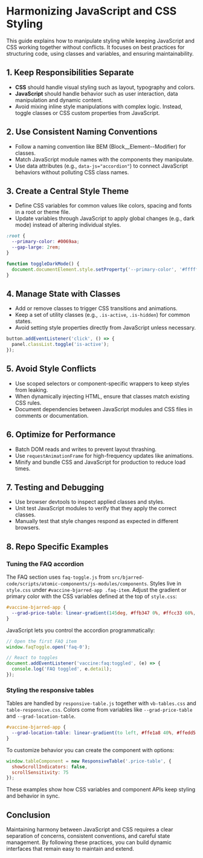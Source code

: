 # Harmonizing JavaScript and CSS Styling

This guide explains how to manipulate styling while keeping JavaScript and CSS working together without conflicts. It focuses on best practices for structuring code, using classes and variables, and ensuring maintainability.

## 1. Keep Responsibilities Separate

- **CSS** should handle visual styling such as layout, typography and colors.
- **JavaScript** should handle behavior such as user interaction, data manipulation and dynamic content.
- Avoid mixing inline style manipulations with complex logic. Instead, toggle classes or CSS custom properties from JavaScript.

## 2. Use Consistent Naming Conventions

- Follow a naming convention like BEM (Block__Element--Modifier) for classes.
- Match JavaScript module names with the components they manipulate.
- Use data attributes (e.g., `data-js="accordion"`) to connect JavaScript behaviors without polluting CSS class names.

## 3. Create a Central Style Theme

- Define CSS variables for common values like colors, spacing and fonts in a root or theme file.
- Update variables through JavaScript to apply global changes (e.g., dark mode) instead of altering individual styles.

```css
:root {
  --primary-color: #0069aa;
  --gap-large: 2rem;
}
```

```javascript
function toggleDarkMode() {
  document.documentElement.style.setProperty('--primary-color', '#ffffff');
}
```

## 4. Manage State with Classes

- Add or remove classes to trigger CSS transitions and animations.
- Keep a set of utility classes (e.g., `.is-active`, `.is-hidden`) for common states.
- Avoid setting style properties directly from JavaScript unless necessary.

```javascript
button.addEventListener('click', () => {
  panel.classList.toggle('is-active');
});
```

## 5. Avoid Style Conflicts

- Use scoped selectors or component-specific wrappers to keep styles from leaking.
- When dynamically injecting HTML, ensure that classes match existing CSS rules.
- Document dependencies between JavaScript modules and CSS files in comments or documentation.

## 6. Optimize for Performance

- Batch DOM reads and writes to prevent layout thrashing.
- Use `requestAnimationFrame` for high-frequency updates like animations.
- Minify and bundle CSS and JavaScript for production to reduce load times.

## 7. Testing and Debugging

- Use browser devtools to inspect applied classes and styles.
- Unit test JavaScript modules to verify that they apply the correct classes.
- Manually test that style changes respond as expected in different browsers.

## 8. Repo Specific Examples

### Tuning the FAQ accordion

The FAQ section uses `faq-toggle.js` from `src/bjarred-code/scripts/atomic-components/js-modules/components`. Styles live in `style.css` under `#vaccine-bjarred-app .faq-item`.
Adjust the gradient or primary color with the CSS variables defined at the top of `style.css`:

```css
#vaccine-bjarred-app {
  --grad-price-table: linear-gradient(145deg, #ffb347 0%, #ffcc33 60%, #ffdd55 100%);
}
```

JavaScript lets you control the accordion programmatically:

```javascript
// Open the first FAQ item
window.faqToggle.open('faq-0');

// React to toggles
document.addEventListener('vaccine:faq:toggled', (e) => {
  console.log('FAQ toggled', e.detail);
});
```

### Styling the responsive tables

Tables are handled by `responsive-table.js` together with `vb-tables.css` and `table-responsive.css`.
Colors come from variables like `--grad-price-table` and `--grad-location-table`.

```css
#vaccine-bjarred-app {
  --grad-location-table: linear-gradient(to left, #ffe1a8 40%, #ffedd5 100%);
}
```

To customize behavior you can create the component with options:

```javascript
window.tableComponent = new ResponsiveTable('.price-table', {
  showScrollIndicators: false,
  scrollSensitivity: 75
});
```

These examples show how CSS variables and component APIs keep styling and behavior in sync.

## Conclusion

Maintaining harmony between JavaScript and CSS requires a clear separation of concerns, consistent conventions, and careful state management. By following these practices, you can build dynamic interfaces that remain easy to maintain and extend.
